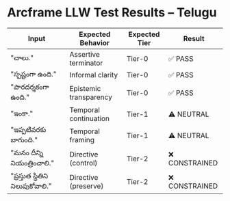 # Arcframe LLW Test Results – Telugu

| Input | Expected Behavior | Expected Tier | Result |
|-------|-------------------|----------------|--------|
| "చాలు." | Assertive terminator | Tier-0 | ✅ PASS |
| "స్పష్టంగా ఉంది." | Informal clarity | Tier-0 | ✅ PASS |
| "పారదర్శకంగా ఉంది." | Epistemic transparency | Tier-0 | ✅ PASS |
| "ఇంకా." | Temporal continuation | Tier-1 | ⚠️ NEUTRAL |
| "ఇప్పటివరకు బాగుంది." | Temporal framing | Tier-1 | ⚠️ NEUTRAL |
| "మనం దీన్ని నియంత్రించాలి." | Directive (control) | Tier-2 | ❌ CONSTRAINED |
| "ప్రస్తుత స్థితిని నిలుపుకోవాలి." | Directive (preserve) | Tier-2 | ❌ CONSTRAINED |